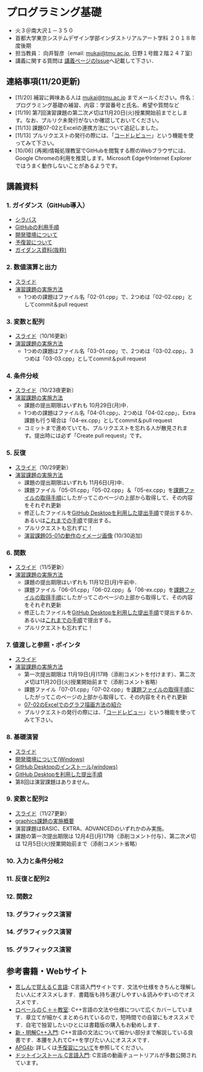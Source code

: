 # プログラミング基礎
- 火３＠南大沢１－３５０
- 首都大学東京システムデザイン学部インダストリアルアート学科 ２０１８年度後期
- 担当教員： 向井智彦（email: mukai@tmu.ac.jp, 日野１号館２階２４７室）
- 講義に関する質問は [講義ページのIssue](https://github.com/MukaiClass/Programming-Basics/issues)へ記載して下さい．

## 連絡事項(11/20更新)
- [11/20] 補習に興味ある人は mukai@tmu.ac.jp までメールください。件名：プログラミング基礎の補習、内容：学習番号と氏名、希望や質問など
- [11/19] 第7回演習課題の第二次〆切は11月20日(火)授業開始前までとします。なお、プルリク未発行がないか確認しておいてください。
- [11/13] 課題07-02とExcelの連携方法について追記しました。
- [11/13] プルリクエストの発行の際には、「[コードレビュー](https://github.com/MukaiClass/Programming-Basics/wiki/%E3%82%B3%E3%83%BC%E3%83%89%E3%83%AC%E3%83%93%E3%83%A5%E3%83%BC%E6%A9%9F%E8%83%BD%E3%81%AE%E5%88%A9%E7%94%A8)」という機能を使ってみて下さい。
- [10/06] (再掲)情報処理教室でGitHubを閲覧する際のWebブラウザには、Google Chromeの利用を推奨します。Microsoft EdgeやInternet Explorerではうまく動作しないことがあるようです。

## 講義資料
### 1. ガイダンス（GitHub導入）
- [シラバス](https://github.com/MukaiClass/Programming-Basics/wiki/シラバス)
- [GitHubの利用手順](https://github.com/MukaiClass/Programming-Basics/wiki/GitHubの利用手順)
- [開発環境について](https://github.com/MukaiClass/Programming-Basics/wiki/開発環境について)
- [予復習について](https://github.com/MukaiClass/Programming-Basics/wiki/予復習について)
- [ガイダンス資料(抜粋)](https://github.com/MukaiClass/Programming-Basics/blob/slide/ガイダンス.pdf)

### 2. 数値演算と出力
- [スライド](https://github.com/MukaiClass/Programming-Basics/blob/slide/02数値演算と出力.pdf)
- [演習課題の実施方法](https://github.com/MukaiClass/Programming-Basics/wiki/%E8%AA%B2%E9%A1%8C%E3%81%AE%E5%AE%9F%E6%96%BD%E6%96%B9%E6%B3%95%EF%BC%88%E5%89%8D%E5%8D%8A%EF%BC%89#web)
  - 1つめの課題はファイル名「02-01.cpp」で、2つめは「02-02.cpp」としてcommit＆pull request

### 3. 変数と配列
- [スライド](https://github.com/MukaiClass/Programming-Basics/blob/slide/03変数と配列.pdf)（10/16更新）
- [演習課題の実施方法](https://github.com/MukaiClass/Programming-Basics/wiki/%E8%AA%B2%E9%A1%8C%E3%81%AE%E5%AE%9F%E6%96%BD%E6%96%B9%E6%B3%95%EF%BC%88%E5%89%8D%E5%8D%8A%EF%BC%89#web)
  - 1つめの課題はファイル名「03-01.cpp」で、2つめは「03-02.cpp」、3つめは「03-03.cpp」としてcommit＆pull request

### 4. 条件分岐
- [スライド](https://github.com/MukaiClass/Programming-Basics/blob/slide/04条件分岐.pdf)（10/23夜更新）
- [演習課題の実施方法](https://github.com/MukaiClass/Programming-Basics/wiki/%E8%AA%B2%E9%A1%8C%E3%81%AE%E5%AE%9F%E6%96%BD%E6%96%B9%E6%B3%95%EF%BC%88%E5%89%8D%E5%8D%8A%EF%BC%89#web)
  - 課題の提出期限はいずれも 10月29日(月)中．
  - 1つめの課題はファイル名「04-01.cpp」、2つめは「04-02.cpp」、Extra課題も行う場合は「04-ex.cpp」としてcommit＆pull request
  - コミットまで進めていても、プルリクエストを忘れる人が散見されます。提出時には必ず「Create pull request」です。
  
### 5. 反復
- [スライド](https://github.com/MukaiClass/Programming-Basics/blob/slide/05反復.pdf)（10/29更新）
- [演習課題の実施方法](https://github.com/MukaiClass/Programming-Basics/wiki/%E8%AA%B2%E9%A1%8C%E3%81%AE%E5%AE%9F%E6%96%BD%E6%96%B9%E6%B3%95%EF%BC%88%E5%89%8D%E5%8D%8A%EF%BC%89)
  - 課題の提出期限はいずれも 11月6日(月)中．
  - 課題ファイル「05-01.cpp」「05-02.cpp」＆「05-ex.cpp」を[課題ファイルの取得手順](https://github.com/MukaiClass/Programming-Basics/wiki/%E8%AA%B2%E9%A1%8C%E3%83%95%E3%82%A1%E3%82%A4%E3%83%AB%E3%81%AE%E5%8F%96%E5%BE%97%E6%89%8B%E9%A0%86)にしたがってこのページの上部から取得して、その内容をそれぞれ更新
  - 修正したファイルを[GitHub Desktopを利用した提出手順](https://github.com/MukaiClass/Programming-Basics/wiki/GitHub-Desktop%E3%82%92%E5%88%A9%E7%94%A8%E3%81%97%E3%81%9F%E6%8F%90%E5%87%BA%E6%89%8B%E9%A0%86)で提出するか、あるいは[これまでの手順](https://github.com/MukaiClass/Programming-Basics/wiki/Web%E3%83%96%E3%83%A9%E3%82%A6%E3%82%B6%E3%82%92%E5%88%A9%E7%94%A8%E3%81%97%E3%81%9F%E6%8F%90%E5%87%BA%E6%89%8B%E9%A0%86)で提出する。
  - プルリクエストも忘れずに！
  - [演習課題05-01の動作のイメージ画像](https://github.com/MukaiClass/Programming-Basics/blob/slide/05-01image.png) (10/30追加)

### 6. 関数
- [スライド](https://github.com/MukaiClass/Programming-Basics/blob/slide/06関数.pdf)（11/5更新）
- [演習課題の実施方法](https://github.com/MukaiClass/Programming-Basics/wiki/%E8%AA%B2%E9%A1%8C%E3%81%AE%E5%AE%9F%E6%96%BD%E6%96%B9%E6%B3%95%EF%BC%88%E5%89%8D%E5%8D%8A%EF%BC%89)
  - 課題の提出期限はいずれも 11月12日(月)午前中．
  - 課題ファイル「06-01.cpp」「06-02.cpp」＆「06-ex.cpp」を[課題ファイルの取得手順](https://github.com/MukaiClass/Programming-Basics/wiki/%E8%AA%B2%E9%A1%8C%E3%83%95%E3%82%A1%E3%82%A4%E3%83%AB%E3%81%AE%E5%8F%96%E5%BE%97%E6%89%8B%E9%A0%86)にしたがってこのページの上部から取得して、その内容をそれぞれ更新
  - 修正したファイルを[GitHub Desktopを利用した提出手順](https://github.com/MukaiClass/Programming-Basics/wiki/GitHub-Desktop%E3%82%92%E5%88%A9%E7%94%A8%E3%81%97%E3%81%9F%E6%8F%90%E5%87%BA%E6%89%8B%E9%A0%86)で提出するか、あるいは[これまでの手順](https://github.com/MukaiClass/Programming-Basics/wiki/Web%E3%83%96%E3%83%A9%E3%82%A6%E3%82%B6%E3%82%92%E5%88%A9%E7%94%A8%E3%81%97%E3%81%9F%E6%8F%90%E5%87%BA%E6%89%8B%E9%A0%86)で提出する。
  - プルリクエストも忘れずに！
  
### 7. 値渡しと参照・ポインタ
- [スライド](https://github.com/MukaiClass/Programming-Basics/blob/slide/07参照とポインタ.pdf)
- [演習課題の実施方法](https://github.com/MukaiClass/Programming-Basics/wiki/%E8%AA%B2%E9%A1%8C%E3%81%AE%E5%AE%9F%E6%96%BD%E6%96%B9%E6%B3%95%EF%BC%88%E5%89%8D%E5%8D%8A%EF%BC%89)
  - 第一次提出期限は 11月19日(月)17時（添削コメントを付けます）、第二次〆切は11月20日(火)授業開始前まで（添削コメント省略）
  - 課題ファイル「07-01.cpp」「07-02.cpp」を[課題ファイルの取得手順](https://github.com/MukaiClass/Programming-Basics/wiki/%E8%AA%B2%E9%A1%8C%E3%83%95%E3%82%A1%E3%82%A4%E3%83%AB%E3%81%AE%E5%8F%96%E5%BE%97%E6%89%8B%E9%A0%86)にしたがってこのページの上部から取得して、その内容をそれぞれ更新
  - [07-02のExcelでのグラフ描画方法の紹介](https://github.com/MukaiClass/Programming-Basics/wiki/%E6%BC%94%E7%BF%9207-02%E3%81%AE%E8%A3%9C%E8%B6%B3%EF%BC%9AExcel%E3%81%A7%E3%81%AE%E3%82%B0%E3%83%A9%E3%83%95%E3%81%AE%E6%8F%8F%E3%81%8D%E6%96%B9)
  - プルリクエストの発行の際には、「[コードレビュー](https://github.com/MukaiClass/Programming-Basics/wiki/%E3%82%B3%E3%83%BC%E3%83%89%E3%83%AC%E3%83%93%E3%83%A5%E3%83%BC%E6%A9%9F%E8%83%BD%E3%81%AE%E5%88%A9%E7%94%A8)」という機能を使ってみて下さい。

### 8. 基礎演習
- [スライド](https://github.com/MukaiClass/Programming-Basics/blob/slide/08基礎演習.pdf)
- [開発環境について(Windows)](https://github.com/MukaiClass/Programming-Basics/wiki/%E9%96%8B%E7%99%BA%E7%92%B0%E5%A2%83%E3%81%AB%E3%81%A4%E3%81%84%E3%81%A6#windows%E5%90%91%E3%81%91-visual-studio-community-2017)
- [GitHub Desktopのインストール(windows)](https://github.com/MukaiClass/Programming-Basics/wiki/GitHub-Desktop%E3%81%AE%E3%82%A4%E3%83%B3%E3%82%B9%E3%83%88%E3%83%BC%E3%83%AB)
- [GitHub Desktopを利用した提出手順](https://github.com/MukaiClass/Programming-Basics/wiki/GitHub-Desktop%E3%82%92%E5%88%A9%E7%94%A8%E3%81%97%E3%81%9F%E6%8F%90%E5%87%BA%E6%89%8B%E9%A0%86)
- 第8回は演習課題はありません。

### 9. 変数と配列2
- [スライド](https://github.com/MukaiClass/Programming-Basics/blob/slide/09変数と配列2.pdf)（11/27更新）
- [graphics課題の実施概要](https://github.com/MukaiClass/Programming-Basics/wiki/%E8%AA%B2%E9%A1%8C%E3%81%AE%E5%AE%9F%E6%96%BD%E6%96%B9%E6%B3%95%EF%BC%88graphics%EF%BC%89)
- 演習課題はBASIC、EXTRA、ADVANCEDのいずれかのみ実施。
- 課題の第一次提出期限は 12月4日(月)17時（添削コメント付与）、第二次〆切は 12月5日(火)授業開始前まで（添削コメント省略）

### 10. 入力と条件分岐2
### 11. 反復と配列2
### 12. 関数2
### 13. グラフィックス演習
### 14. グラフィックス演習
### 15. グラフィックス演習

## 参考書籍・Webサイト
- [苦しんで覚えるＣ言語](http://9cguide.appspot.com/): C言語入門サイトです．文法や仕様をきちんと理解したい人にオススメします．書籍版も持ち運びしやすい＆読みやすいのでオススメです．
- [ロベールのＣ＋＋教室](http://www7b.biglobe.ne.jp/~robe/cpphtml/): C++言語の文法や仕様について広くカバーしています．章立てが細かくまとめられているので，短時間での自習にもオススメです．自宅で独習したいひとには書籍版の購入もお勧めします．
- [新・明解C++入門](https://www.sbcr.jp/products/4797394634.html): C++言語の文法について細かい部分まで解説している良書です．本腰を入れてC++を学びたい人にオススメです．
- [APG4b](https://beta.atcoder.jp/contests/apg4b): 詳しくは[予復習について](https://github.com/MukaiClass/Programming-Basics/wiki/予復習について)を参照してください。
- [ドットインストール C言語入門](https://dotinstall.com/lessons/basic_c): C言語の動画チュートリアルが多数公開されています。
